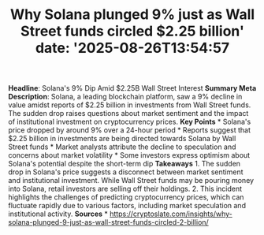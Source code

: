 ﻿---
title: "Why Solana plunged 9% just as Wall Street funds circled $2.25 billion'
date: '2025-08-26T13:54:57"
category: "Markets"
summary: ""
slug: "why solana plunged 9 just as wall street funds circled 225 b"
source_urls:
  - "https://cryptoslate.com/insights/why-solana-plunged-9-just-as-wall-street-funds-circled-2-billion/"
seo:
  title: "Why Solana plunged 9% just as Wall Street funds circled $2.25 billion | Hash n Hedge'
  description: '"
  keywords: ["news", "markets", "brief"]
---
**Headline**: Solana's 9% Dip Amid $2.25B Wall Street Interest  **Summary Meta Description**: Solana, a leading blockchain platform, saw a 9% decline in value amidst reports of $2.25 billion in investments from Wall Street funds. The sudden drop raises questions about market sentiment and the impact of institutional investment on cryptocurrency prices.  **Key Points**  * Solana's price dropped by around 9% over a 24-hour period * Reports suggest that $2.25 billion in investments are being directed towards Solana by Wall Street funds * Market analysts attribute the decline to speculation and concerns about market volatility * Some investors express optimism about Solana's potential despite the short-term dip  **Takeaways**  1. The sudden drop in Solana's price suggests a disconnect between market sentiment and institutional investment. While Wall Street funds may be pouring money into Solana, retail investors are selling off their holdings. 2. This incident highlights the challenges of predicting cryptocurrency prices, which can fluctuate rapidly due to various factors, including market speculation and institutional activity.  **Sources**  * https://cryptoslate.com/insights/why-solana-plunged-9-just-as-wall-street-funds-circled-2-billion/ 
